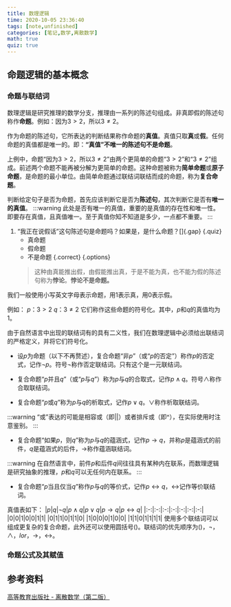 ```yaml
---
title: 数理逻辑
time: 2020-10-05 23:36:40
tags: [note,unfinished]
categories: [笔记,数学,离散数学]
math: true
quiz: true
---
```


## 命题逻辑的基本概念
### 命题与联结词
数理逻辑是研究推理的数学分支，推理由一系列的陈述句组成。非真即假的陈述句称作**命题**。例如：因为$3>2$，所以$3\not=2$。

作为命题的陈述句，它所表达的判断结果称作命题的**真值**。真值只取**真**或**假**。任何命题的真值都是唯一的。即：**“真值”不唯一的陈述句不是命题**。

上例中，命题“因为$3>2$，所以$3\not=2$”由两个更简单的命题“$3>2$”和“$3\not=2$”组成。前述两个命题不能再被分解为更简单的命题。这种命题被称为**简单命题**或**原子命题**，是命题的最小单位。由简单命题通过联结词联结而成的命题，称为**复合命题**。

判断给定句子是否为命题，首先应该判断它是否为**陈述句**，其次判断它是否有**唯一的真值**。
:::warning
此处是否有唯一的真值，重要的是真值的存在性和唯一性。即要存在真值，且真值唯一。至于真值你知不知道是多少，一点都不重要。
:::
1. “我正在说假话”这句陈述句是命题吗？如果是，是什么命题？[]{.gap} {.quiz}
    - 真命题
    - 假命题
    - 不是命题 {.correct}
{.options}
    > 这种由真能推出假，由假能推出真，于是不能为真，也不能为假的陈述句称为**悖论**。**悖论不是命题。**


我们一般使用小写英文字母表示命题，用1表示真，用0表示假。

例如：
$p$：$3>2$
$q$：$3\not=2$
它们称作这些命题的符号化。其中，$p$和$q$的真值均为1。

由于自然语言中出现的联结词有的具有二义性，我们在数理逻辑中必须给出联结词的严格定义，并将它们符号化。
+ 设$p$为命题（以下不再赘述），复合命题“非$p$”（或“$p$的否定”）称作$p$的否定式，记作$\lnot p$。符号$\lnot$称作否定联结词。只有这个是一元联结词。

+ 复合命题“$p$并且$q$”（或“$p$与$q$”）称为$p$与$q$的合取式，记作$p\land q$。符号$\land$称作合取联结词。

+ 复合命题“$p$或$q$”称为$p$与$q$的析取式，记作$p\lor q$。$\lor$称作析取联结词。

:::warning
“或”表达的可能是相容或（即||）或者排斥或（即^），在实际使用时注意鉴别。
:::

+ 复合命题“如果$p$，则$q$”称为$p$与$q$的蕴涵式，记作$p\to q$，并称$p$是蕴涵式的前件，$q$是蕴涵式的后件，$\to$称作蕴涵联结词。

:::warning
在自然语言中，前件$p$和后件$q$间往往具有某种内在联系，而数理逻辑是研究抽象的推理，$p$和$q$可以无任何内在联系。
:::

+ 复合命题“$p$当且仅当$q$”称作$p$与$q$的等价式，记作$p\leftrightarrow q$，$\leftrightarrow$记作等价联结词。

真值表如下：
|$p$|$q$|$\lnot q$|$p\land q$|$p\lor q$|$p\to q$|$p\leftrightarrow q$|
|:-:|:-:|:-:|:-:|:-:|:-:|:-:|
|0|0|1|0|0|1|1|
|0|1|1|0|1|1|0|
|1|0|0|0|1|0|0|
|1|1|0|1|1|1|1|
使用多个联结词可以组成更复杂的复合命题，此外还可以使用圆括号$()$。联结词的优先顺序为$()$，$\lnot$，$\land$，$lor$，$\to$，$\leftrightarrow$。

### 命题公式及其赋值





















## 参考资料
[高等教育出版社 - 离散数学（第二版）](http://www.hep.edu.cn/book/details?uuid=92edf222-14a4-1000-973c-3fafc67de19c)